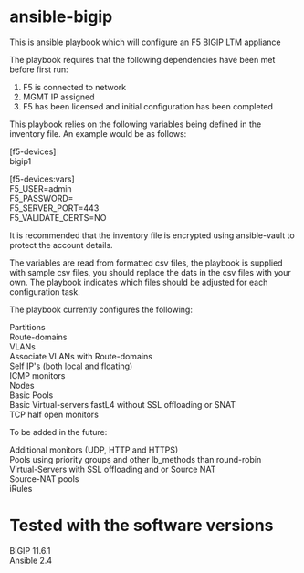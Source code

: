 # ansible-bigip
This is ansible playbook which will configure an F5 BIGIP LTM appliance

The playbook requires that the following dependencies have been met before first run:

1. F5 is connected to network
2. MGMT IP assigned
3. F5 has been licensed and initial configuration has been completed

This playbook relies on the following variables being defined in the inventory file.
An example would be as follows:

[f5-devices]<br>
bigip1

[f5-devices:vars]<br>
F5_USER=admin<br>
F5_PASSWORD=<password><br>
F5_SERVER_PORT=443<br>
F5_VALIDATE_CERTS=NO<br>

It is recommended that the inventory file is encrypted using ansible-vault to protect the account details. 

The variables are read from formatted csv files, the playbook is supplied with sample csv files, you should replace the dats in the csv files with your own.
The playbook indicates which files should be adjusted for each configuration task.  

The playbook currently configures the following:

Partitions<br>
Route-domains<br>
VLANs<br>
Associate VLANs with Route-domains<br>
Self IP's (both local and floating)<br>
ICMP monitors<br>
Nodes<br>
Basic Pools<br>
Basic Virtual-servers fastL4 without SSL offloading or SNAT<br>
TCP half open monitors<br>

To be added in the future:

Additional monitors (UDP, HTTP and HTTPS)<br>
Pools using priority groups and other lb_methods than round-robin<br>
Virtual-Servers with SSL offloading and or Source NAT<br>
Source-NAT pools<br>
iRules<br>

# Tested with the software versions

BIGIP 11.6.1<br>
Ansible 2.4<br>




